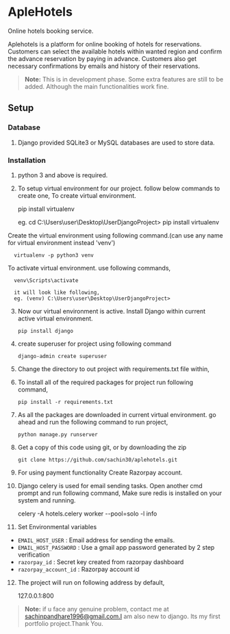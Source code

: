 # ApleHotels
Online hotels booking service.

Aplehotels is a platform for online booking of hotels for reservations. Customers can select the available hotels within wanted region and confirm the advance reservation by paying in advance. Customers also get necessary confirmations by emails and history of their reservations. 
> **Note:** This is in development phase. Some extra features are still to be added. Although the main functionalities work fine.

## Setup

### Database
1. Django provided SQLite3 or MySQL databases are used to store data.

### Installation
1. python 3 and above is required. 
2. To setup virtual environment for our project. follow below commands to create one,
  To create virtual environment.
    
      pip install virtualenv
      
      eg. cd C:\Users\user\Desktop\UserDjangoProject> pip install virtualenv
      
  Create the virtual environment using following command.(can use any name for virtual environment instead 'venv')
  
      virtualenv -p python3 venv
      
  To activate virtual environment. use following commands,
  
      venv\Scripts\activate
      
      it will look like following,
      eg. (venv) C:\Users\user\Desktop\UserDjangoProject>
    
3. Now our virtual environment is active. Install Django within current active virtual environment.
  
       pip install django
      
4. create superuser for project using following command

       django-admin create superuser
      
5. Change the directory to out project with requirements.txt file within,
6. To install all of the required packages for project run following command,

       pip install -r requirements.txt

7. As all the packages are downloaded in current virtual environment. go ahead and run the following command to run project,

       python manage.py runserver
        
8. Get a copy of this code using git, or by downloading the zip

       git clone https://github.com/sachin30/aplehotels.git
    
9. For using payment functionality Create Razorpay account.

10. Django celery is used for email sending tasks. Open another cmd prompt and run following command, Make sure redis is installed on your system and running.

       celery -A  hotels.celery worker --pool=solo -l info

11. Set Environmental variables
   - `EMAIL_HOST_USER`      :   Email address for sending the emails.
   - `EMAIL_HOST_PASSWORD`  :   Use a gmail app password generated by 2 step verification
   - `razorpay_id`          :   Secret key created from razorpay dashboard
   - `razorpay_account_id`  :   Razorpay account id

12. The project will run on following address by default,
    
    127.0.0.1:800
    
> **Note:** if u face any genuine problem, contact me at sachinpandhare1996@gmail.com.I am also new to django. Its my first portfolio project.Thank You.
